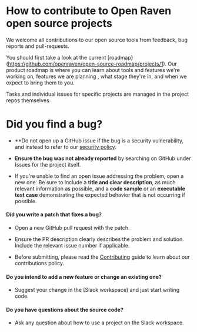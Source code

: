 # How to contribute to Open Raven open source projects
We welcome all contributions to our open source tools from feedback, bug reports and pull-requests. 

You should first take a look at the current [roadmap}(https://github.com/openraven/open-source-roadmap/projects/1). Our product roadmap is where you can learn about tools and features we're working on, features we are planning , what stage they're in, and when we expect to bring them to you.

Tasks and individual issues for specific projects are managed in the project repos themselves.

# Did you find a bug?

* **Do not open up a GitHub issue if the bug is a security vulnerability, and instead to refer to our [security policy](SECURITY.MD).

* **Ensure the bug was not already reported** by searching on GitHub under Issues for the project itself. 

* If you're unable to find an open issue addressing the problem, open a new one. Be sure to include a **title and clear description**, as much relevant information as possible, and a **code sample** or an **executable test case** demonstrating the expected behavior that is not occurring if possible. 

#### **Did you write a patch that fixes a bug?**

* Open a new GitHub pull request with the patch.

* Ensure the PR description clearly describes the problem and solution. Include the relevant issue number if applicable.

* Before submitting, please read the [Contributing](CONTRIBUTING.MD) guide to learn about our contributions policy.

#### **Do you intend to add a new feature or change an existing one?**

* Suggest your change in the [Slack workspace) and just start writing code.

#### **Do you have questions about the source code?**

* Ask any question about how to use a project on the Slack workspace.
